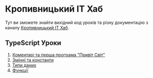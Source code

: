 # Кропивницький ІТ Хаб

Тут ви зможете знайти вихідний код уроків та різну документацію з каналу [Кропивницький ІТ Хаб](https://t.me/kropithub).

## TypeScript Уроки

1. [Коментарі та перша програма "Привіт Світ"](/typescript-lessons/lesson1.md)
2. [Змінні та константи](/typescript-lessons/lesson2.md)
3. [Типи даних](/typescript-lessons/lesson3.md)
4. [Функції](/typescript-lessons/lesson4.md)